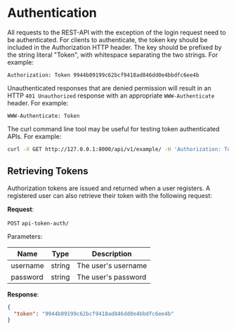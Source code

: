 # Authentication

All requests to the REST-API with the exception of the login request need to be authenticated. For clients to authenticate, the token key should be included in the Authorization HTTP header. The key should be prefixed by the string literal "Token", with whitespace separating the two strings. For example:

```
Authorization: Token 9944b09199c62bcf9418ad846dd0e4bbdfc6ee4b
```

Unauthenticated responses that are denied permission will result in an HTTP `401 Unauthorized` response with an appropriate `WWW-Authenticate` header. For example:

```
WWW-Authenticate: Token
```

The curl command line tool may be useful for testing token authenticated APIs. For example:

```bash
curl -X GET http://127.0.0.1:8000/api/v1/example/ -H 'Authorization: Token 9944b09199c62bcf9418ad846dd0e4bbdfc6ee4b'
```

## Retrieving Tokens

Authorization tokens are issued and returned when a user registers. A registered user can also retrieve their token with the following request:

**Request**:

`POST` `api-token-auth/`

Parameters:

| Name     | Type   | Description         |
| -------- | ------ | ------------------- |
| username | string | The user's username |
| password | string | The user's password |

**Response**:

```json
{
  "token": "9944b09199c62bcf9418ad846dd0e4bbdfc6ee4b"
}
```
